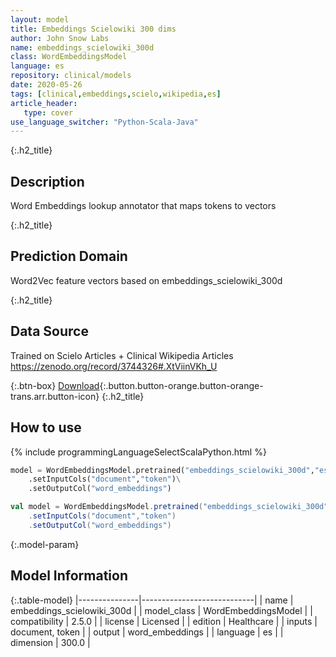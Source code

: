 ```yaml
---
layout: model
title: Embeddings Scielowiki 300 dims
author: John Snow Labs
name: embeddings_scielowiki_300d
class: WordEmbeddingsModel
language: es
repository: clinical/models
date: 2020-05-26
tags: [clinical,embeddings,scielo,wikipedia,es]
article_header:
   type: cover
use_language_switcher: "Python-Scala-Java"
---
```


{:.h2_title}
## Description
Word Embeddings lookup annotator that maps tokens to vectors  


{:.h2_title}
## Prediction Domain
Word2Vec feature vectors based on embeddings_scielowiki_300d

{:.h2_title}
## Data Source
Trained on Scielo Articles + Clinical Wikipedia Articles
https://zenodo.org/record/3744326#.XtViinVKh_U  

{:.btn-box}
[Download](https://s3.amazonaws.com/auxdata.johnsnowlabs.com/clinical/models/embeddings_scielowiki_300d_es_2.5.0_2.4_1590467643391.zip){:.button.button-orange.button-orange-trans.arr.button-icon}
{:.h2_title}
## How to use 
<div class="tabs-box" markdown="1">

{% include programmingLanguageSelectScalaPython.html %}

```python
model = WordEmbeddingsModel.pretrained("embeddings_scielowiki_300d","es","clinical/models")\
	.setInputCols("document","token")\
	.setOutputCol("word_embeddings")
```

```scala
val model = WordEmbeddingsModel.pretrained("embeddings_scielowiki_300d","es","clinical/models")
	.setInputCols("document","token")
	.setOutputCol("word_embeddings")
```
</div>



{:.model-param}
## Model Information

{:.table-model}
|---------------|----------------------------|
| name          | embeddings_scielowiki_300d |
| model_class   | WordEmbeddingsModel        |
| compatibility | 2.5.0                      |
| license       | Licensed                   |
| edition       | Healthcare                 |
| inputs        | document, token            |
| output        | word_embeddings            |
| language      | es                         |
| dimension     | 300.0                      |

